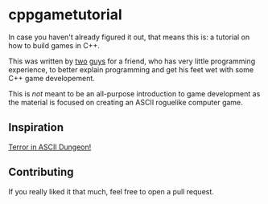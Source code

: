 # cppgametutorial #

In case you haven't already figured it out, that means this is: a tutorial on how to build games in C++.

This was written by [two](http://github.com/schiem) [guys](http://github.com/cloakedcode) for a friend, who has very little programming experience, to better explain programming and get his feet wet with some C++ game developement.

This is _not_ meant to be an all-purpose introduction to game development as the material is focused on creating an ASCII roguelike computer game.

## Inspiration ##

[Terror in ASCII Dungeon!](https://web.archive.org/web/20071108203830/http://cgempire.com/forum/tutorials-101/terror-ascii-dungeon-c-tutorial-codephobes-part-1-a-379.html)

## Contributing ##

If you really liked it that much, feel free to open a pull request.
